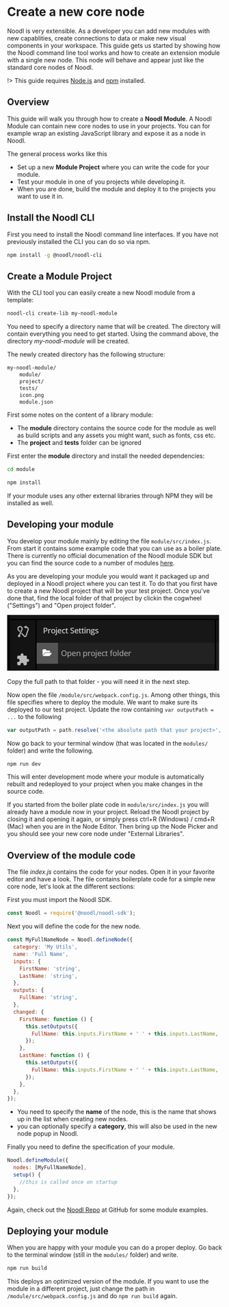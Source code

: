 # Create a new core node

Noodl is very extensible. As a developer you can add new modules with new capablities, create connections to data or make new visual components in your workspace. This guide gets us started by showing how the Noodl command line tool works and how to create an extension module with a single new node. This node will behave and appear just like the standard core nodes of Noodl.

!> This guide requires <a href="https://nodejs.org/en/download/" target="_blank">Node.js</a> and <a href="https://docs.npmjs.com/downloading-and-installing-node-js-and-npm" target="_blank">npm</a> installed.

## Overview
This guide will walk you through how to create a **Noodl Module**. A Noodl Module can contain new core nodes to use in your projects. You can for example wrap an existing JavaScript library and expose it as a node in Noodl.

The general process works like this
* Set up a new **Module Project** where you can write the code for your module.
* Test your module in one of you projects while developing it.
* When you are done, build the module and deploy it to the projects you want to use it in.

## Install the Noodl CLI

First you need to install the Noodl command line interfaces. If you have not previously installed the CLI you can do so via npm.

```bash
npm install -g @noodl/noodl-cli
```

## Create a Module Project
With the CLI tool you can easily create a new Noodl module from a template:

```bash
noodl-cli create-lib my-noodl-module
```

You need to specify a directory name that will be created. The directory will contain everything you need to get started. Using the command above, the directory _my-noodl-module_ will be created.

The newly created directory has the following structure:

```
my-noodl-module/
    module/
    project/
    tests/
    icon.png
    module.json
```

First some notes on the content of a library module:

- The **module** directory contains the source code for the module as well as build scripts and any assets you might want, such as fonts, css etc.
- The **project** and **tests** folder can be ignored

<!--
- The **project** directory contains a Noodl project that will accompany the module. When a module is imported into a Noodl project, all content of this project is added to the project. So if you want components to follow along with your module you can add it to this project. By default the project is empty and only contains the code of your module.

- The **tests** folder contains a test project that you can use when you are developing your module, nothing in this project will be packaged into the module. This is a local project that needs to be imported into Noodl, we will show you how to do that below.

!> It is important that you do not change the name of the **project** and **tests** folders. The build scripts in the *module* folder is dependent on these names or it till not build the module properly and you cannot push to your workspace.
-->

First enter the **module** directory and install the needed dependencies:

```bash
cd module
```

```bash
npm install
```

If your module uses any other external libraries through NPM they will be installed as well.

## Developing your module

You develop your module mainly by editing the file ``module/src/index.js``. From start it contains some example code that you can use as a boiler plate. There is currently no official documenation of the Noodl module SDK but you can find the source code to a number of modules [here](https://github.com/noodlapp).

As you are developing your module you would want it packaged up and deployed in a Noodl project where you can test it. To do that you first have to create a new Noodl project that will be your test project. Once you've done that, find the local folder of that project by clickin the cogwheel ("Settings") and "Open project folder".

<div class="ndl-image-with-background m">

![](open-project-folder.png)

</div>

Copy the full path to that folder - you will need it in the next step.

Now open the file ``/module/src/webpack.config.js``. Among other things, this file specifies where to deploy the module. We want to make sure its deployed to our test project.
Update the row containing ``var outputPath = ...`` to the following
```javascript
var outputPath = path.resolve('<the absolute path that your project>', 'noodl_modules/' + pjson.name);
```

Now go back to your terminal window (that was located in the ``modules/`` folder) and write the following.

```bash
npm run dev
```

This will enter development mode where your module is automatically rebuilt and redeployed to your project when you make changes in the source code.

If you started from the boiler plate code in ``module/src/index.js`` you will already have a module now in your project. Reload the Noodl project by closing it and opening it again, or simply press ctrl+R (Windows) / cmd+R (Mac) when you are in the Node Editor. Then bring up the Node Picker and you should see your new core node under "External Libraries".

## Overview of the module code

The file _index.js_ contains the code for your nodes. Open it in your favorite editor and have a look. The file contains boilerplate code for a simple new core node, let's look at the different sections:

First you must import the Noodl SDK.

```javascript
const Noodl = require('@noodl/noodl-sdk');
```

Next you will define the code for the new node. 

```javascript
const MyFullNameNode = Noodl.defineNode({
  category: 'My Utils',
  name: 'Full Name',
  inputs: {
    FirstName: 'string',
    LastName: 'string',
  },
  outputs: {
    FullName: 'string',
  },
  changed: {
    FirstName: function () {
      this.setOutputs({
        FullName: this.inputs.FirstName + ' ' + this.inputs.LastName,
      });
    },
    LastName: function () {
      this.setOutputs({
        FullName: this.inputs.FirstName + ' ' + this.inputs.LastName,
      });
    },
  },
});
```

- You need to specify the **name** of the node, this is the name that shows up in the list when creating new nodes.
- you can optionally specify a **category**, this will also be used in the new node popup in Noodl.

Finally you need to define the specification of your module.

```javascript
Noodl.defineModule({
  nodes: [MyFullNameNode],
  setup() {
    //this is called once on startup
  },
});
```

Again, check out the [Noodl Repo](https://github.com/noodlapp) at GitHub for some module examples.

## Deploying your module

When you are happy with your module you can do a proper deploy. Go back to the terminal window (still in the ``modules/`` folder) and write.

```bash
npm run build
```

This deploys an optimized version of the module. If you want to use the module in a different project, just change the path in ``/module/src/webpack.config.js`` and do ```npm run build``` again.

<!--

You can also enter development mode where the module will be rebuilt when it detects changes in the source code.



Part of the development flow is to load the accompanying Noodl tests project that we can use to develop and test our module. First launch Noodl.

Next choose **Import project** at the bottom of the page.

![](import-project.png ':class=img-size-l')

On the next screen you will import the **tests** project.

![](pick-project-folder.png ':class=img-size-l')

!> This is **very important**: Make sure the “Local storage” checkbox is checked!

This will ensure that the project you are importing is stored locally on your computer and is edited in the place where you import from. In this case you will edit the project in your workspace directory.

Give your project a name (any name will do) and then hit the **Pick folder and create project** button.



Find the **tests** directory of your newly created library and then hit Open. Noodl will now open the test project that contains your custom module code. In the project there is a simple test the uses the new node:

![](fullname-tests.png ':class=img-size-l')

As mentioned before there are two projects created as part of the template, the **tests** folder and the **project** folder. You can import the latter in the same way and edit it in Noodl, both projects will contain the code of the module. The **project** folder will be packaged up with your module, so any components or content you add to that project, e.g. fonts or images, will be part of your module.

## Push library to Noodl

We will soon dive into the code in the library module, but let's first push the library to our Noodl workspace.

First we need to add some descriptive information to our library. Go back to the root folder or the library, in this example it's the _my-noodl-lib_ folder we created in the first step. Then run this command:

```bash
noodl-cli desc --label "My Noodl Lib" --desc "A short description of my lib"
```

Add your own descriptive label and description of your module. Next up you can replace the default _icon.png_ file with something that represents your library visually.

Now you need to find the Noodl workspace access key. This key is found in the Noodl console, you need to sign in to the Noodl console at [https://console.noodl.net](https://console.noodl.net). After you sign in, find the workspace your want to push to and click _Manage_.

![](manage-workspace.png ':class=img-size-m')

You will find the access key by clicking _Show Access Key_ in the header, this will show a popup with the access key.

![](access-key.png ':class=img-size-m')

With the key in hand you can run the following command in the root of your library folder, e.g. the _my-noodl-lib_ folder in this example.

```bash
noodl-cli push --accessKey "the-access-key"
```

That's it. Now you will find your library in the library pane within the Noodl editor. Any user of your workspace will see all modules and it can be added to a project with the _Add_ button.

![](library-pane.png ':class=img-size-l')

If you make changes to the library module or project, you need to rebuild and then push the new module to your workspace.

!> Currently you need to restart Noodl for the module to show up, also you need to restart to make sure you have the latest version of the library.

If you want to remove your module from the workspace simply run:

```bash
noodl-cli remove --accessKey "the-access-key"
```

## A tour of the code

Now you have created a new library module from the template and you have pushed it to your Noodl workspace. Let's review the code a bit to get you up and running.

The source code can be found in the **module** directory.

```
my-noodle-lib/
    module/
        src/
            index.js
        assets/
            manifest.json
        package.json
        webpack.config.js
    project/
        ...
```
-->

<!--

Open _index.js_ in your favorite editor. This file contains a simple new core node, let's look at the different sections:

First you must import the Noodl SDK.

```javascript
const Noodl = require('@noodl/noodl-sdk');
```

Next you will define the code for the new node. 

```javascript
const MyFullNameNode = Noodl.defineNode({
  category: 'My Utils',
  name: 'Full Name',
  inputs: {
    FirstName: 'string',
    LastName: 'string',
  },
  outputs: {
    FullName: 'string',
  },
  changed: {
    FirstName: function () {
      this.setOutputs({
        FullName: this.inputs.FirstName + ' ' + this.inputs.LastName,
      });
    },
    LastName: function () {
      this.setOutputs({
        FullName: this.inputs.FirstName + ' ' + this.inputs.LastName,
      });
    },
  },
});
```

- You need to specify the **name** of the node, this is the name that shows up in the list when creating new nodes.
- you can optionally specify a **category**, this will also be used in the new node popup in Noodl.

Finally you need to define the specification of your module.

```javascript
Noodl.defineModule({
  nodes: [MyFullNameNode],
  setup() {
    //this is called once on startup
  },
});
```

In this simple template we provide our new node as part of the module.

Now if you make a change to your code you either need to run the _npm build_ command in the _module_ folder as shown about, or if you are running the _npm run dev_ it will automatically detect the change and rebuild your module.

You need to reload the viewer in Noodl for the changes to appear. Use _Cmd/Ctrl-R_ or the refresh button at the top of the viewer.

## Documentation

It is important to document your module so that your fellow Noodlers will know how to use it. Once you have your documentation hosted somewhere, where it is accessible to the users of your module, you can add a docs link as shown below.

```bash
noodl-cli desc --docs "https://url.to.my/docs"
```

Now after you push your module the documentation will be accessible via the _Docs_ button from the library panel in Noodl.

![](library-pane.png ':class=img-size-l') -->


